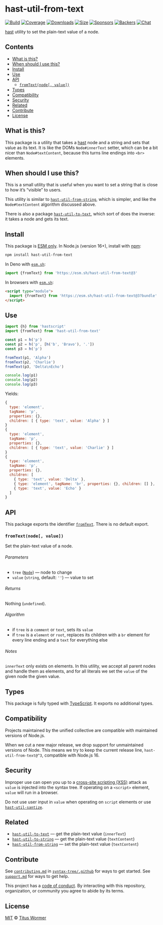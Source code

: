 # hast-util-from-text

[![Build][build-badge]][build]
[![Coverage][coverage-badge]][coverage]
[![Downloads][downloads-badge]][downloads]
[![Size][size-badge]][size]
[![Sponsors][sponsors-badge]][collective]
[![Backers][backers-badge]][collective]
[![Chat][chat-badge]][chat]

[hast][] utility to set the plain-text value of a node.

## Contents

*   [What is this?](#what-is-this)
*   [When should I use this?](#when-should-i-use-this)
*   [Install](#install)
*   [Use](#use)
*   [API](#api)
    *   [`fromText(node[, value])`](#fromtextnode-value)
*   [Types](#types)
*   [Compatibility](#compatibility)
*   [Security](#security)
*   [Related](#related)
*   [Contribute](#contribute)
*   [License](#license)

## What is this?

This package is a utility that takes a [hast][] node and a string and sets that
value as its text.
It is like the DOMs `Node#innerText` setter, which can be a bit nicer than
`Node#textContent`, because this turns line endings into `<br>` elements.

## When should I use this?

This is a small utility that is useful when you want to set a string that is
close to how it’s “visible” to users.

This utility is similar to [`hast-util-from-string`][hast-util-from-string],
which is simpler, and like the `Node#textContent` algorithm discussed above.

There is also a package [`hast-util-to-text`][hast-util-to-text], which sort
of does the inverse: it takes a node and gets its text.

## Install

This package is [ESM only][esm].
In Node.js (version 16+), install with [npm][]:

```sh
npm install hast-util-from-text
```

In Deno with [`esm.sh`][esmsh]:

```js
import {fromText} from 'https://esm.sh/hast-util-from-text@3'
```

In browsers with [`esm.sh`][esmsh]:

```html
<script type="module">
  import {fromText} from 'https://esm.sh/hast-util-from-text@3?bundle'
</script>
```

## Use

```js
import {h} from 'hastscript'
import {fromText} from 'hast-util-from-text'

const p1 = h('p')
const p2 = h('p', [h('b', 'Bravo'), '.'])
const p3 = h('p')

fromText(p1, 'Alpha')
fromText(p2, 'Charlie')
fromText(p3, 'Delta\nEcho')

console.log(p1)
console.log(p2)
console.log(p3)
```

Yields:

```js
{
  type: 'element',
  tagName: 'p',
  properties: {},
  children: [ { type: 'text', value: 'Alpha' } ]
}
{
  type: 'element',
  tagName: 'p',
  properties: {},
  children: [ { type: 'text', value: 'Charlie' } ]
}
{
  type: 'element',
  tagName: 'p',
  properties: {},
  children: [
    { type: 'text', value: 'Delta' },
    { type: 'element', tagName: 'br', properties: {}, children: [] },
    { type: 'text', value: 'Echo' }
  ]
}
```

## API

This package exports the identifier [`fromText`][api-from-text].
There is no default export.

### `fromText(node[, value])`

Set the plain-text value of a node.

###### Parameters

*   `tree` ([`Node`][node])
    — node to change
*   `value` (`string`, default: `''`)
    — value to set

###### Returns

Nothing (`undefined`).

###### Algorithm

*   if `tree` is a `comment` or `text`, sets its `value`
*   if `tree` is a `element` or `root`, replaces its children with a `br`
    element for every line ending and a `text` for everything else

###### Notes

`innerText` only exists on elements.
In this utility, we accept all parent nodes and handle them as elements, and
for all literals we set the `value` of the given node the given value.

## Types

This package is fully typed with [TypeScript][].
It exports no additional types.

## Compatibility

Projects maintained by the unified collective are compatible with maintained
versions of Node.js.

When we cut a new major release, we drop support for unmaintained versions of
Node.
This means we try to keep the current release line, `hast-util-from-text@^3`,
compatible with Node.js 16.

## Security

Improper use can open you up to a [cross-site scripting (XSS)][xss] attack as
`value` is injected into the syntax tree.
If operating on a `<script>` element, `value` will run in a browser.

Do not use user input in `value` when operating on `script` elements or use
[`hast-util-santize`][hast-util-sanitize].

## Related

*   [`hast-util-to-text`][hast-util-to-text]
    — get the plain-text value (`innerText`)
*   [`hast-util-to-string`](https://github.com/rehypejs/rehype-minify/tree/main/packages/hast-util-to-string)
    — get the plain-text value (`textContent`)
*   [`hast-util-from-string`][hast-util-from-string]
    — set the plain-text value (`textContent`)

## Contribute

See [`contributing.md`][contributing] in [`syntax-tree/.github`][health] for
ways to get started.
See [`support.md`][support] for ways to get help.

This project has a [code of conduct][coc].
By interacting with this repository, organization, or community you agree to
abide by its terms.

## License

[MIT][license] © [Titus Wormer][author]

<!-- Definitions -->

[build-badge]: https://github.com/syntax-tree/hast-util-from-text/workflows/main/badge.svg

[build]: https://github.com/syntax-tree/hast-util-from-text/actions

[coverage-badge]: https://img.shields.io/codecov/c/github/syntax-tree/hast-util-from-text.svg

[coverage]: https://codecov.io/github/syntax-tree/hast-util-from-text

[downloads-badge]: https://img.shields.io/npm/dm/hast-util-from-text.svg

[downloads]: https://www.npmjs.com/package/hast-util-from-text

[size-badge]: https://img.shields.io/badge/dynamic/json?label=minzipped%20size&query=$.size.compressedSize&url=https://deno.bundlejs.com/?q=hast-util-from-text

[size]: https://bundlejs.com/?q=hast-util-from-text

[sponsors-badge]: https://opencollective.com/unified/sponsors/badge.svg

[backers-badge]: https://opencollective.com/unified/backers/badge.svg

[collective]: https://opencollective.com/unified

[chat-badge]: https://img.shields.io/badge/chat-discussions-success.svg

[chat]: https://github.com/syntax-tree/unist/discussions

[npm]: https://docs.npmjs.com/cli/install

[esm]: https://gist.github.com/sindresorhus/a39789f98801d908bbc7ff3ecc99d99c

[esmsh]: https://esm.sh

[typescript]: https://www.typescriptlang.org

[license]: license

[author]: https://wooorm.com

[health]: https://github.com/syntax-tree/.github

[contributing]: https://github.com/syntax-tree/.github/blob/main/contributing.md

[support]: https://github.com/syntax-tree/.github/blob/main/support.md

[coc]: https://github.com/syntax-tree/.github/blob/main/code-of-conduct.md

[hast]: https://github.com/syntax-tree/hast

[node]: https://github.com/syntax-tree/hast#nodes

[xss]: https://en.wikipedia.org/wiki/Cross-site_scripting

[hast-util-from-string]: https://github.com/rehypejs/rehype-minify/tree/main/packages/hast-util-from-string

[hast-util-sanitize]: https://github.com/syntax-tree/hast-util-sanitize

[hast-util-to-text]: https://github.com/syntax-tree/hast-util-to-text

[api-from-text]: #fromtextnode-value
